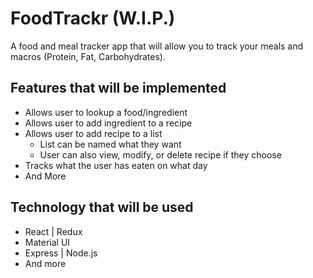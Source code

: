 # FoodTrackr (W.I.P.)

A food and meal tracker app that will allow you to track your meals and macros (Protein, Fat, Carbohydrates).

## Features that will be implemented
* Allows user to lookup a food/ingredient
* Allows user to add ingredient to a recipe
* Allows user to add recipe to a list
  * List can be named what they want
  * User can also view, modify, or delete recipe if they choose
* Tracks what the user has eaten on what day
* And More

## Technology that will be used
* React | Redux
* Material UI
* Express | Node.js
* And more
